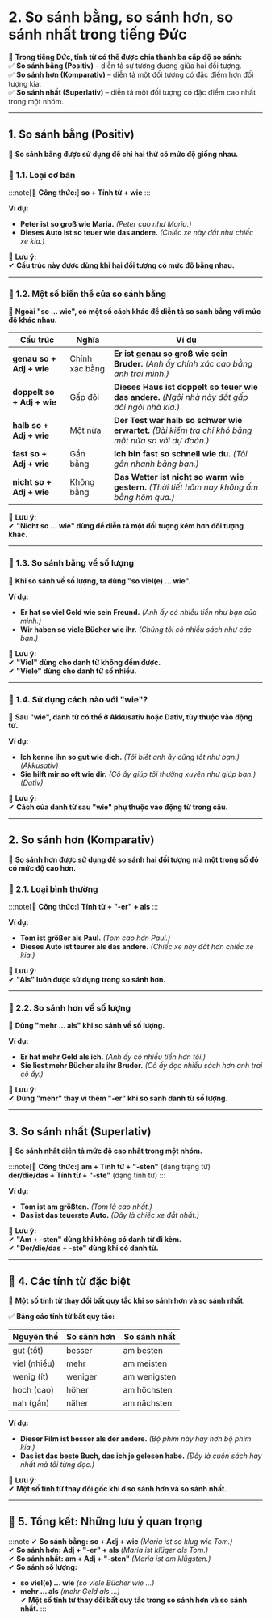 # **2. So sánh bằng, so sánh hơn, so sánh nhất trong tiếng Đức**

📌 **Trong tiếng Đức, tính từ có thể được chia thành ba cấp độ so sánh:**  
✅ **So sánh bằng (Positiv)** – diễn tả sự tương đương giữa hai đối tượng.  
✅ **So sánh hơn (Komparativ)** – diễn tả một đối tượng có đặc điểm hơn đối tượng kia.  
✅ **So sánh nhất (Superlativ)** – diễn tả một đối tượng có đặc điểm cao nhất trong một nhóm.

---

## **1. So sánh bằng (Positiv)**

📌 **So sánh bằng được sử dụng để chỉ hai thứ có mức độ giống nhau.**

### **🔹 1.1. Loại cơ bản**

:::note[📌 **Công thức:**]
**so + Tính từ + wie**
:::

**Ví dụ:**

- **Peter ist so groß wie Maria.** _(Peter cao như Maria.)_
- **Dieses Auto ist so teuer wie das andere.** _(Chiếc xe này đắt như chiếc xe kia.)_

📌 **Lưu ý:**  
✔ **Cấu trúc này được dùng khi hai đối tượng có mức độ bằng nhau.**

---

### **🔹 1.2. Một số biến thể của so sánh bằng**

📌 **Ngoài "so ... wie", có một số cách khác để diễn tả so sánh bằng với mức độ khác nhau.**

|**Cấu trúc**|**Nghĩa**|**Ví dụ**|
|---|---|---|
|**genau so + Adj + wie**|Chính xác bằng|**Er ist genau so groß wie sein Bruder.** _(Anh ấy chính xác cao bằng anh trai mình.)_|
|**doppelt so + Adj + wie**|Gấp đôi|**Dieses Haus ist doppelt so teuer wie das andere.** _(Ngôi nhà này đắt gấp đôi ngôi nhà kia.)_|
|**halb so + Adj + wie**|Một nửa|**Der Test war halb so schwer wie erwartet.** _(Bài kiểm tra chỉ khó bằng một nửa so với dự đoán.)_|
|**fast so + Adj + wie**|Gần bằng|**Ich bin fast so schnell wie du.** _(Tôi gần nhanh bằng bạn.)_|
|**nicht so + Adj + wie**|Không bằng|**Das Wetter ist nicht so warm wie gestern.** _(Thời tiết hôm nay không ấm bằng hôm qua.)_|

📌 **Lưu ý:**  
✔ **"Nicht so ... wie" dùng để diễn tả một đối tượng kém hơn đối tượng khác.**

---

### **🔹 1.3. So sánh bằng về số lượng**

📌 **Khi so sánh về số lượng, ta dùng "so viel(e) ... wie".**

**Ví dụ:**

- **Er hat so viel Geld wie sein Freund.** _(Anh ấy có nhiều tiền như bạn của mình.)_
- **Wir haben so viele Bücher wie ihr.** _(Chúng tôi có nhiều sách như các bạn.)_

📌 **Lưu ý:**  
✔ **"Viel" dùng cho danh từ không đếm được.**  
✔ **"Viele" dùng cho danh từ số nhiều.**

---

### **🔹 1.4. Sử dụng cách nào với "wie"?**

📌 **Sau "wie", danh từ có thể ở Akkusativ hoặc Dativ, tùy thuộc vào động từ.**

**Ví dụ:**

- **Ich kenne ihn so gut wie dich.** _(Tôi biết anh ấy cũng tốt như bạn.)_ _(Akkusativ)_
- **Sie hilft mir so oft wie dir.** _(Cô ấy giúp tôi thường xuyên như giúp bạn.)_ _(Dativ)_

📌 **Lưu ý:**  
✔ **Cách của danh từ sau "wie" phụ thuộc vào động từ trong câu.**

---

## **2. So sánh hơn (Komparativ)**

📌 **So sánh hơn được sử dụng để so sánh hai đối tượng mà một trong số đó có mức độ cao hơn.**

### **🔹 2.1. Loại bình thường**

:::note[📌 **Công thức:**]
**Tính từ + "-er" + als**
:::

**Ví dụ:**

- **Tom ist größer als Paul.** _(Tom cao hơn Paul.)_
- **Dieses Auto ist teurer als das andere.** _(Chiếc xe này đắt hơn chiếc xe kia.)_

📌 **Lưu ý:**  
✔ **"Als" luôn được sử dụng trong so sánh hơn.**

---

### **🔹 2.2. So sánh hơn về số lượng**

📌 **Dùng "mehr ... als" khi so sánh về số lượng.**

**Ví dụ:**

- **Er hat mehr Geld als ich.** _(Anh ấy có nhiều tiền hơn tôi.)_
- **Sie liest mehr Bücher als ihr Bruder.** _(Cô ấy đọc nhiều sách hơn anh trai cô ấy.)_

📌 **Lưu ý:**  
✔ **Dùng "mehr" thay vì thêm "-er" khi so sánh danh từ số lượng.**

---

## **3. So sánh nhất (Superlativ)**

📌 **So sánh nhất diễn tả mức độ cao nhất trong một nhóm.**

:::note[📌 **Công thức:**]
**am + Tính từ + "-sten"** (dạng trạng từ)  
**der/die/das + Tính từ + "-ste"** (dạng tính từ)
:::

**Ví dụ:**

- **Tom ist am größten.** _(Tom là cao nhất.)_
- **Das ist das teuerste Auto.** _(Đây là chiếc xe đắt nhất.)_

📌 **Lưu ý:**  
✔ **"Am + -sten" dùng khi không có danh từ đi kèm.**  
✔ **"Der/die/das + -ste" dùng khi có danh từ.**

---

## **📍 4. Các tính từ đặc biệt**

📌 **Một số tính từ thay đổi bất quy tắc khi so sánh hơn và so sánh nhất.**

✅ **Bảng các tính từ bất quy tắc:**

|**Nguyên thể**|**So sánh hơn**|**So sánh nhất**|
|---|---|---|
|gut (tốt)|besser|am besten|
|viel (nhiều)|mehr|am meisten|
|wenig (ít)|weniger|am wenigsten|
|hoch (cao)|höher|am höchsten|
|nah (gần)|näher|am nächsten|

**Ví dụ:**

- **Dieser Film ist besser als der andere.** _(Bộ phim này hay hơn bộ phim kia.)_
- **Das ist das beste Buch, das ich je gelesen habe.** _(Đây là cuốn sách hay nhất mà tôi từng đọc.)_

📌 **Lưu ý:**  
✔ **Một số tính từ thay đổi gốc khi ở so sánh hơn và so sánh nhất.**

---

## **🎯 5. Tổng kết: Những lưu ý quan trọng**

:::note
✔ **So sánh bằng:** **so + Adj + wie** _(Maria ist so klug wie Tom.)_  
✔ **So sánh hơn:** **Adj + "-er" + als** _(Maria ist klüger als Tom.)_  
✔ **So sánh nhất:** **am + Adj + "-sten"** _(Maria ist am klügsten.)_  
✔ **So sánh số lượng:**

- **so viel(e) ... wie** _(so viele Bücher wie ...)_
- **mehr ... als** _(mehr Geld als ...)_  
    ✔ **Một số tính từ thay đổi bất quy tắc trong so sánh hơn và so sánh nhất.**
:::